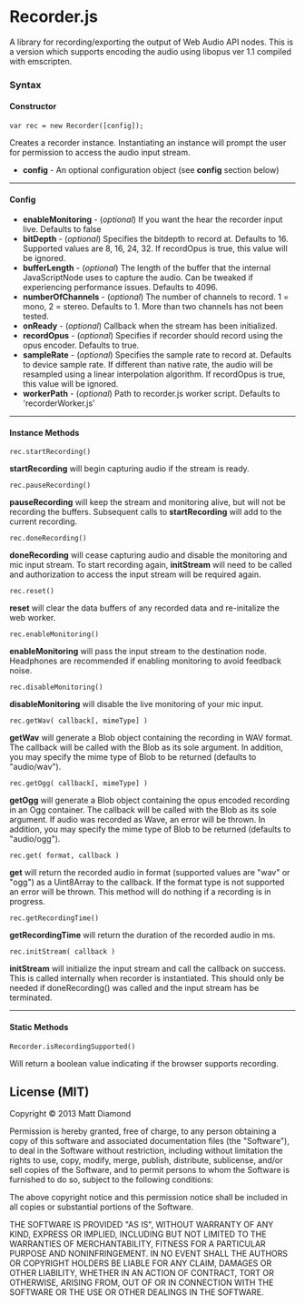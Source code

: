 # Recorder.js

A library for recording/exporting the output of Web Audio API nodes. This is a version which supports encoding the audio using libopus ver 1.1 compiled with emscripten.

### Syntax
#### Constructor
    var rec = new Recorder([config]);

Creates a recorder instance. Instantiating an instance will prompt the user for permission to access the audio input stream.

- **config** - An optional configuration object (see **config** section below)


---------
#### Config

- **enableMonitoring** - (*optional*) If you want the hear the recorder input live. Defaults to false
- **bitDepth** - (*optional*) Specifies the bitdepth to record at. Defaults to 16. Supported values are 8, 16, 24, 32. If recordOpus is true, this value will be ignored.
- **bufferLength** - (*optional*) The length of the buffer that the internal JavaScriptNode uses to capture the audio. Can be tweaked if experiencing performance issues. Defaults to 4096.
- **numberOfChannels** - (*optional*) The number of channels to record. 1 = mono, 2 = stereo. Defaults to 1. More than two channels has not been tested.
- **onReady** - (*optional*) Callback when the stream has been initialized.
- **recordOpus** - (*optional*) Specifies if recorder should record using the opus encoder. Defaults to true.
- **sampleRate** - (*optional*) Specifies the sample rate to record at. Defaults to device sample rate. If different than native rate, the audio will be resampled using a linear interpolation algorithm.  If recordOpus is true, this value will be ignored.
- **workerPath** - (*optional*) Path to recorder.js worker script. Defaults to 'recorderWorker.js'


---------
#### Instance Methods

    rec.startRecording()

**startRecording** will begin capturing audio if the stream is ready.

    rec.pauseRecording()

**pauseRecording** will keep the stream and monitoring alive, but will not be recording the buffers. Subsequent calls to **startRecording** will add to the current recording.

    rec.doneRecording()

**doneRecording** will cease capturing audio and disable the monitoring and mic input stream. To start recording again, **initStream** will need to be called and authorization to access the input stream will be required again.

    rec.reset()

**reset** will clear the data buffers of any recorded data and re-initalize the web worker.

    rec.enableMonitoring()

**enableMonitoring** will pass the input stream to the destination node. Headphones are recommended if enabling monitoring to avoid feedback noise.

    rec.disableMonitoring()

**disableMonitoring** will disable the live monitoring of your mic input.

    rec.getWav( callback[, mimeType] )

**getWav** will generate a Blob object containing the recording in WAV format. The callback will be called with the Blob as its sole argument. In addition, you may specify the mime type of Blob to be returned (defaults to "audio/wav").

    rec.getOgg( callback[, mimeType] )

**getOgg** will generate a Blob object containing the opus encoded recording in an Ogg container. The callback will be called with the Blob as its sole argument. If audio was recorded as Wave, an error will be thrown. In addition, you may specify the mime type of Blob to be returned (defaults to "audio/ogg").

    rec.get( format, callback )

**get** will return the recorded audio in format (supported values are "wav" or "ogg") as a Uint8Array to the callback. If the format type is not supported an error will be thrown. This method will do nothing if a recording is in progress.

    rec.getRecordingTime()

**getRecordingTime** will return the duration of the recorded audio in ms.

    rec.initStream( callback )

**initStream** will initialize the input stream and call the callback on success. This is called internally when recorder is instantiated. This should only be needed if doneRecording() was called and the input stream has be terminated.


---------
#### Static Methods

    Recorder.isRecordingSupported()

Will return a boolean value indicating if the browser supports recording.



## License (MIT)

Copyright © 2013 Matt Diamond

Permission is hereby granted, free of charge, to any person obtaining a copy of this software and associated documentation files (the "Software"), to deal in the Software without restriction, including without limitation the rights to use, copy, modify, merge, publish, distribute, sublicense, and/or sell copies of the Software, and to permit persons to whom the Software is furnished to do so, subject to the following conditions:

The above copyright notice and this permission notice shall be included in all copies or substantial portions of the Software.

THE SOFTWARE IS PROVIDED "AS IS", WITHOUT WARRANTY OF ANY KIND, EXPRESS OR IMPLIED, INCLUDING BUT NOT LIMITED TO THE WARRANTIES OF MERCHANTABILITY, FITNESS FOR A PARTICULAR PURPOSE AND NONINFRINGEMENT. IN NO EVENT SHALL THE AUTHORS OR COPYRIGHT HOLDERS BE LIABLE FOR ANY CLAIM, DAMAGES OR OTHER LIABILITY, WHETHER IN AN ACTION OF CONTRACT, TORT OR OTHERWISE, ARISING FROM, OUT OF OR IN CONNECTION WITH THE SOFTWARE OR THE USE OR OTHER DEALINGS IN THE SOFTWARE.